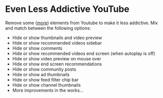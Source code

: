 # Even Less Addictive YouTube

Remove some ([more](https://github.com/AlexisDrain/Less-Addictive-YouTube)) elements from Youtube to make it less addictive. Mix and match between the following options:

- Hide or show thumbnails and video preview
- Hide or show recommended videos sidebar
- Hide or show comments
- Hide or show recommended videos end screen (when autoplay is off)
- Hide or show video preview on mouse over
- Hide or show end screen recommendations
- Hide or show community posts
- Hide or show ad thumbnails
- Hide or show feed filter chip bar
- Hide or show channel thumbnails
- More improvements in the works...